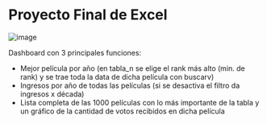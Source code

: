 # Proyecto Final de Excel

![image](https://user-images.githubusercontent.com/38744332/233014582-5f52f33e-d417-4958-b60e-c4b1a450443a.png)

Dashboard con 3 principales funciones:

- Mejor película por año (en tabla_n se elige el rank más alto (min. de rank) y se trae toda la data de dicha película con buscarv)
- Ingresos por año de todas las películas (si se desactiva el filtro da ingresos x década)
- Lista completa de las 1000 películas con lo más importante de la tabla y un gráfico de la cantidad de votos recibidos en dicha película
